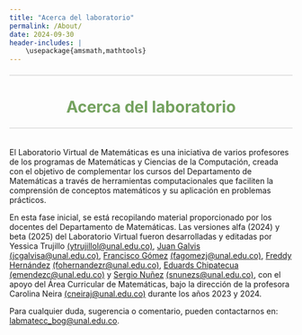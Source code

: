 ```yaml
---
title: "Acerca del laboratorio"
permalink: /About/
date: 2024-09-30
header-includes: |
    \usepackage{amsmath,mathtools}
---
```

<script
  src="https://cdn.mathjax.org/mathjax/latest/MathJax.js?config=TeX-AMS-MML_HTMLorMML"
  type="text/javascript">
</script>

<html>
<head>
    <style>
        h1 {
            text-align: center; /* Centra el texto horizontalmente */
            color: rgba(72, 133, 45, 0.76); /* Cambia el color del texto a verde */
        }
    </style>
</head>
<body>

<style>

    .container {
      max-width: 800px;
      margin: 20px auto;
      overflow: hidden;
    }

    .person {
      display: flex;
      margin-bottom: 20px;
      justify-content: space-between;
      align-items: center;
      flex-wrap: wrap;
    }

    .person img {
      max-width: 200px;
      max-height: 200px;
      border-radius: 50%;
      margin-right: 20px;
      margin-left: 20px;
    }

    .person .info {
      flex: 1;
      text-align: left;
    }

    .person:nth-child(even) {
      flex-direction: row-reverse;
    }

    h2 {
      text-align: center;
      color: #333;
    }

    hr {
            border: none; /* Elimina el borde */
            height: 1px; /* Altura de la línea */
            background-color: #CCCCCC; /* Color de la línea */
            margin: 20px 0; /* Margen superior e inferior */
        }
  </style>
<hr>

<h1>Acerca del laboratorio</h1>

<hr>

<div class="container">
    <div class="person">
      <div class="info">
        <p>El Laboratorio Virtual de Matemáticas es una iniciativa de varios profesores de los programas de Matemáticas y Ciencias de la Computación, creada con el objetivo de complementar los cursos del Departamento de Matemáticas a través de herramientas computacionales que faciliten la comprensión de conceptos matemáticos y su aplicación en problemas prácticos.</p>
        <p>En esta fase inicial, se está recopilando material proporcionado por los docentes del Departamento de Matemáticas. Las versiones alfa (2024) y beta (2025) del Laboratorio Virtual fueron desarrolladas y editadas por Yessica Trujillo <a href="mailto:ytrujillol@unal.edu.co">(ytrujillol@unal.edu.co)</a>, <a href="https://sites.google.com/view/jgalvis/" target="_blank">Juan Galvis</a> <a href="mailto:jcgalvisa@unal.edu.co">(jcgalvisa@unal.edu.co)</a>, <a href="https://sites.google.com/site/fagomezj/" target="_blank">Francisco Gómez</a> <a href="mailto:fagomezj@unal.edu.co">(fagomezj@unal.edu.co)</a>, <a href="https://sites.google.com/unal.edu.co/fohernandezr" target="_blank">Freddy Hernández</a> <a href="mailto:fohernandezr@unal.edu.co">(fohernandezr@unal.edu.co)</a>, <a href="https://eguar11011.github.io/" target="_blank">Eduards Chipatecua</a> <a href="mailto:emendezc@unal.edu.co">(emendezc@unal.edu.co)</a> y <a href="mailto:snunezs@unal.edu.co">Sergio Nuñez</a> <a href="mailto:snunezs@unal.edu.co">(snunezs@unal.edu.co)</a>, con el apoyo del Área Curricular de Matemáticas, bajo la dirección de la profesora Carolina Neira <a href="mailto:cneiraj@unal.edu.co">(cneiraj@unal.edu.co)</a> durante los años 2023 y 2024.</p>
        <p>Para cualquier duda, sugerencia o comentario, pueden contactarnos en: <a href="mailto:labmatecc_bog@unal.edu.co">labmatecc_bog@unal.edu.co</a>.</p>
      </div>
    </div>
  </div>
